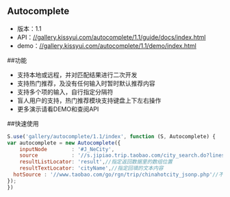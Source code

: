 ## Autocomplete

* 版本：1.1
* API：[//gallery.kissyui.com/autocomplete/1.1/guide/docs/index.html](//gallery.kissyui.com/autocomplete/1.0/guide/docs/main.html)
* demo：[//gallery.kissyui.com/autocomplete/1.1/demo/index.html](//gallery.kissyui.com/autocomplete/1.0/demo/index.html)

##功能
* 支持本地或远程，并对匹配结果进行二次开发
* 支持热门推荐，及没有任何输入时暂时默认推荐内容
* 支持多个项的输入，自行指定分隔符
* 盲人用户的支持，热门推荐模块支持键盘上下左右操作
* 更多演示请看DEMO和查阅API

##快速使用

```javascript
S.use('gallery/autocomplete/1.1/index', function (S, Autocomplete) {
var autocomplete = new Autocomplete({
    inputNode        : '#J_NeCity',
    source           : '//s.jipiao.trip.taobao.com/city_search.do?lines={maxResults}&q={query}',
    resultListLocator: 'result',//指定返回数据里的数组位置
    resultTextLocator: 'cityName',//指定回填的文本内容
  hotSource : '//www.taobao.com/go/rgn/trip/chinahotcity_jsonp.php'//不指定及没有热门推荐，必须按照此数据模板提供，其他数据格式需要自行重新配置hotResultsFormatter和hotResultsLocator
});
})
```

